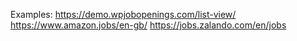 Examples:
https://demo.wpjobopenings.com/list-view/
https://www.amazon.jobs/en-gb/
https://jobs.zalando.com/en/jobs